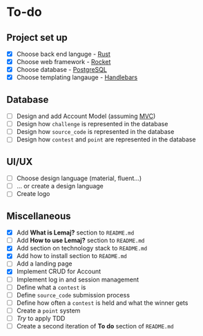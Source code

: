 # To-do

## Project set up
- [X] Choose back end languge - [Rust](https://www.rust-lang.org "Rust programming language")
- [X] Choose web framework - [Rocket](https://rocket.rs "Rocket is a web framework")
- [X] Choose database - [PostgreSQL](https://www.postgresql.org "PostgreSQL Database")
- [X] Choose templating langauge - [Handlebars](https://handlebarsjs.com "Handlebars - Minimal templating on steroids")

## Database
- [ ] Design and add Account Model (assuming [MVC](https://en.wikipedia.org/wiki/Model%E2%80%93view%E2%80%93controller "MVC Design Pattern"))
- [ ] Design how `challenge` is represented in the database
- [ ] Design how `source_code` is represented in the database
- [ ] Design how `contest` and `point` are represented in the database

## UI/UX
- [ ] Choose design language (material, fluent...)
- [ ] ... or create a design language
- [ ] Create logo

## Miscellaneous
- [X] Add __What is Lemaj?__ section to `README.md`
- [ ] Add __How to use Lemaj?__ section to `README.md`
- [X] Add section on technology stack to `README.md`
- [X] Add how to install section to `README.md`
- [ ] Add a landing page
- [X] Implement CRUD for Account
- [ ] Implement log in and session management
- [ ] Define what a `contest` is
- [ ] Define `source_code` submission process
- [ ] Define how often a `contest` is held and what the winner gets
- [ ] Create a `point` system
- [ ] _Try_ to apply TDD
- [ ] Create a second iteration of __To do__ section of `README.md`